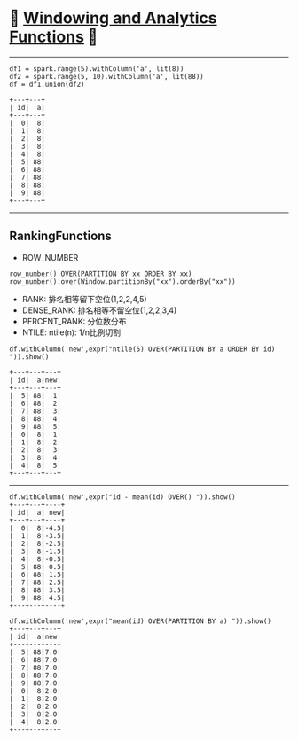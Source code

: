 # :rocket: [Windowing and Analytics Functions][1] :facepunch:
---
```
df1 = spark.range(5).withColumn('a', lit(8))
df2 = spark.range(5, 10).withColumn('a', lit(88))
df = df1.union(df2)

+---+---+
| id|  a|
+---+---+
|  0|  8|
|  1|  8|
|  2|  8|
|  3|  8|
|  4|  8|
|  5| 88|
|  6| 88|
|  7| 88|
|  8| 88|
|  9| 88|
+---+---+
```
---
## RankingFunctions
- ROW_NUMBER
```
row_number() OVER(PARTITION BY xx ORDER BY xx)
row_number().over(Window.partitionBy("xx").orderBy("xx"))
```
- RANK: 排名相等留下空位(1,2,2,4,5)
- DENSE_RANK: 排名相等不留空位(1,2,2,3,4)
- PERCENT_RANK: 分位数分布
- NTILE: ntile(n): 1/n比例切割
```
df.withColumn('new',expr("ntile(5) OVER(PARTITION BY a ORDER BY id) ")).show()

+---+---+---+
| id|  a|new|
+---+---+---+
|  5| 88|  1|
|  6| 88|  2|
|  7| 88|  3|
|  8| 88|  4|
|  9| 88|  5|
|  0|  8|  1|
|  1|  8|  2|
|  2|  8|  3|
|  3|  8|  4|
|  4|  8|  5|
+---+---+---+
```
---
```
df.withColumn('new',expr("id - mean(id) OVER() ")).show()
+---+---+----+
| id|  a| new|
+---+---+----+
|  0|  8|-4.5|
|  1|  8|-3.5|
|  2|  8|-2.5|
|  3|  8|-1.5|
|  4|  8|-0.5|
|  5| 88| 0.5|
|  6| 88| 1.5|
|  7| 88| 2.5|
|  8| 88| 3.5|
|  9| 88| 4.5|
+---+---+----+

df.withColumn('new',expr("mean(id) OVER(PARTITION BY a) ")).show()
+---+---+---+
| id|  a|new|
+---+---+---+
|  5| 88|7.0|
|  6| 88|7.0|
|  7| 88|7.0|
|  8| 88|7.0|
|  9| 88|7.0|
|  0|  8|2.0|
|  1|  8|2.0|
|  2|  8|2.0|
|  3|  8|2.0|
|  4|  8|2.0|
+---+---+---+
```
[1]: https://cwiki.apache.org/confluence/display/Hive/LanguageManual+WindowingAndAnalytics
